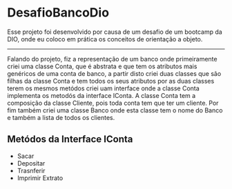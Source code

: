 # DesafioBancoDio

Esse projeto foi desenvolvido por causa de um desafio de um bootcamp da DIO, onde eu coloco em prática os conceitos de orientação a objeto. 

---------------------------

Falando do projeto, fiz a representação de um banco onde primeiramente criei uma classe Conta, que é abstrata e que tem os atributos mais genéricos de uma conta de banco, 
a partir disto criei duas classes que são filhas da classe Conta e tem todos os seus atributos por as duas classes terem os mesmos metódos criei uam interface onde a 
classe Conta implementa os metodós da interface IConta.
A classe Conta tem a composição da classe Cliente, pois toda conta tem que ter um cliente. Por fim também criei uma classe Banco onde esta classe tem o nome do Banco e 
também a lista de todos os clientes.

## Metódos da Interface IConta
- Sacar
- Depositar
- Trasnferir
- Imprimir Extrato
